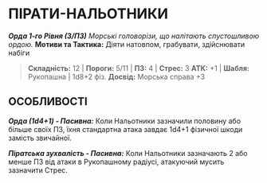 ﻿# ПІРАТИ-НАЛЬОТНИКИ

***Орда 1-го Рівня (3/ПЗ)***
*Морські головорізи, що налітають спустошливою ордою.*
**Мотиви та Тактика:** Діяти натовпом, грабувати, здійснювати набіги

> **Складність:** 12 | **Пороги:** 5/11 | **ПЗ:** 4 | **Стрес:** 3
> **АТК:** +1 | **Шабля:** Рукопашна | 1d8+2 фіз.
> **Досвід:** Морська справа +3

## ОСОБЛИВОСТІ

***Орда (1d4+1) - Пасивна:*** Коли Нальотники зазначили половину або більше своїх ПЗ, їхня стандартна атака завдає 1d4+1 фізичної шкоди замість звичайної.

***Піратська зухвалість - Пасивна:*** Коли Нальотники зазначають 2 або менше ПЗ від атаки в Рукопашному радіусі, атакуючий мусить зазначити Стрес.